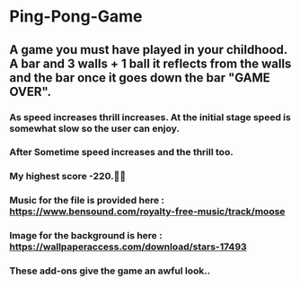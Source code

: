 # Ping-Pong-Game
## A game you must have played in your childhood. A bar and 3 walls + 1 ball it reflects from the walls and the bar once it goes down the bar  "GAME OVER".
### As speed increases thrill increases. At the initial stage speed is somewhat slow so the user can enjoy.
### After Sometime speed increases and the thrill too.
### My highest score -220.🙂🙂
### Music for the file is provided here : https://www.bensound.com/royalty-free-music/track/moose
### Image for the background is here : https://wallpaperaccess.com/download/stars-17493
### These add-ons give the game an awful look..
